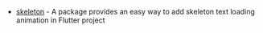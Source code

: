 - [skeleton](https://pub.dev/packages/skeleton_text) - A package provides an easy way to add skeleton text loading animation in Flutter project
